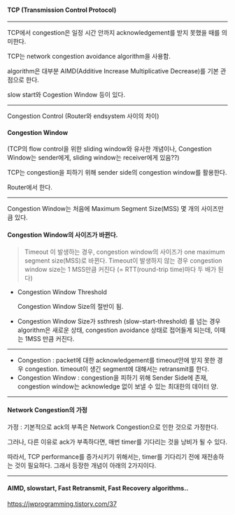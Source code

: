 #### TCP (Transmission Control Protocol)

---

TCP에서 congestion은 일정 시간 안까지 acknowledgement를 받지 못했을 때를 의미한다.

TCP는 network congestion avoidance algorithm을 사용함.

algorithm은 대부분 AIMD(Additive Increase Multiplicative Decrease)를 기본 관점으로 한다.

slow start와 Cogestion Window 등이 있다.

---

Congestion Control (Router와 endsystem 사이의 차이)

#### Congestion Window

(TCP의 flow control을 위한 sliding window와 유사한 개념이나, Congestion Window는 sender에게, sliding window는 receiver에게 있음??)

TCP는 congestion을 피하기 위해 sender side의 congestion window를 활용한다.

Router에서 한다.

---

Congestion Window는 처음에 Maximum Segment Size(MSS) 몇 개의 사이즈만큼 있다.

#### Congestion Window의 사이즈가 바뀐다.

> Timeout 이 발생하는 경우, congestion window의 사이즈가 one maximum segment size(MSS)로 바뀐다.  Timeout이 발생하지 않는 경우 congestion window size는 1 MSS만큼 커진다 (= RTT(round-trip time)마다 두 배가 된다)

- Congestion Window Threshold

  Congestion Window Size의 절반이 됨.

- Congestion Window Size가 ssthresh (slow-start-threshold) 를 넘는 경우 algorithm은 새로운 상태, congestion avoidance 상태로 접어들게 되는데, 이때는 1MSS 만큼 커진다.

---

- Congestion : packet에 대한 acknowledgement를 timeout안에 받지 못한 경우 congestion. timeout이 생긴 segment에 대해서는 retransmit를 한다.
- Congestion Window : congestion을 피하기 위해 Sender Side에 존재, congestion window는 acknowledge 없이 보낼 수 있는 최대한의 데이터 양.



---

#### Network Congestion의 가정

가정 : 기본적으로 ack의 부족은 Network Congestion으로 인한 것으로 가정한다.

그러나, 다른 이유로 ack가 부족하다면, 매번 timer를 기다리는 것을 낭비가 될 수 있다.

따라서, TCP performance를 증가시키기 위해서는, timer를 기다리기 전에 재전송하는 것이 필요하다. 그래서 등장한 개념이 아래의 2가지이다.

---

#### AIMD, slowstart, Fast Retransmit, Fast Recovery algorithms..







<https://jwprogramming.tistory.com/37>